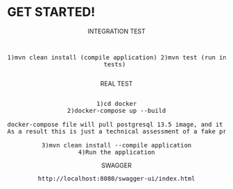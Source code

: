 # GET STARTED!



<div align="center">
INTEGRATION TEST
<pre>
  
1)mvn clean install (compile application)
2)mvn test (run integration tests)
</pre>

REAL TEST
<pre>
  
1)cd docker
2)docker-compose up --build

docker-compose file will pull postgresql 13.5 image, and it will create a database with table prices and will execute init.sql (insert into)
As a result this is just a technical assessment of a fake project, you will find the credentials in application.properties and in docker-compose file

3)mvn clean install --compile application
4)Run the application
</pre>

SWAGGER

<pre>
http://localhost:8080/swagger-ui/index.html
</pre>

</div>
